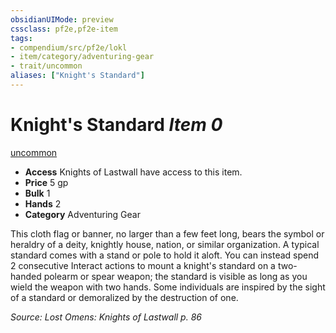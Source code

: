 ```yaml
---
obsidianUIMode: preview
cssclass: pf2e,pf2e-item
tags:
- compendium/src/pf2e/lokl
- item/category/adventuring-gear
- trait/uncommon
aliases: ["Knight's Standard"]
---
```

# Knight's Standard *Item 0*  
[uncommon](rules/traits/uncommon.md)  

- **Access** Knights of Lastwall have access to this item.
- **Price** 5 gp
- **Bulk** 1
- **Hands** 2
- **Category** Adventuring Gear

This cloth flag or banner, no larger than a few feet long, bears the symbol or heraldry of a deity, knightly house, nation, or similar organization. A typical standard comes with a stand or pole to hold it aloft. You can instead spend 2 consecutive Interact actions to mount a knight's standard on a two-handed polearm or spear weapon; the standard is visible as long as you wield the weapon with two hands. Some individuals are inspired by the sight of a standard or demoralized by the destruction of one.

*Source: Lost Omens: Knights of Lastwall p. 86*